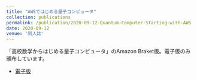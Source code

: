 ```yaml
---
title: "AWSではじめる量子コンピュータ"
collection: publications
permalink: /publication/2020-09-12-Quantum-Computer-Starting-with-AWS
date: 2020-09-12
venue: '同人誌'
---
```

「高校数学からはじめる量子コンピュータ」のAmazon Braket版。電子版のみ頒布しています。
 * [電子版](https://techbookfest.org/product/5359150202617856?productVariantID=6053677687111680)